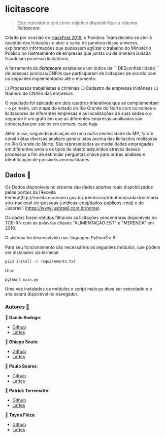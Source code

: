 # licitascore

> Este repositório tem como objetivo disponibilizar o sistema ***licitascore***.

Criado por ocasião do [HackFest 2019](https://hackfest.imd.ufrn.br), o Pandora Team decidiu se ater à questão das licitações e abrir a caixa de pandora desse universo, explorando informações que pudessem agilizar o trabalho do Ministério Público no rastreamento de empresas que juntas ou de maneira isolada fraudulam processo licitatórios. 

A ferramenta do ***licitascore*** estabelece um índice de ```DESconfiabilidade´´´ de pessoas jurídicas/CNPJs que participaram de licitações de acordo com os seguintes implementados até o momento:

❏ Processos trabalhistas e criminais
❏ Cadastro de empresas inidôneas
❏ Número de CNAEs das empresas

O resultado foi aplicado em dois quadros interativos que se complementam - o primeiro, um mapa do estado do Rio Grande do Norte com os nomes e licitascores de diferentes empresas e as localizações de suas sedes e o segundo é um grafo em que as diferentes empresas analisadas são conectadas por sócios em comum, caso haja.

Além disso, seguindo indicação de uma outra necessidade do MP, foram construídas diversas análises generalistas acerca das licitações realizadas no Rio Grande do Norte. São representadas as modalidades empregadas em diferentes anos e os tipos de objeto adquiridos através desses processos a fim de estimular perguntas chave para outras análises e identificação de possíveis anormalidades.

## Dados :memo:

Os Dados disponíveis no sistema são dados abertos reais dispobilizados pelos portais da [Receita Federal(htp://receita.economia.gov.br/orientacao/tributaria/cadastros/cadastro-nacional-de-pessoas-juridicas-cnpj/dados-publicos-cnpj) e do Jusbrasil (https://www.jusbrasil.com.br/home).

Os dados foram obtidos filtrando as licitações vencendoras disponíveis no TCE-RN com as palavras chaves "ALIMENTAÇÃO EST" e
"MERENDA" em 2019.

O sistema foi desenvolvido nas linguagen Python3 e R. 

Para seu funcionamento são necessários os seguintes módulos, que podem ser instalados via terminal:

````
pip3 install -r requirements.txt
````

Uso:

````
python3 main.py
````

Uma vez instalados os módulos o script main.py deve ser executado e o site estará disponível no navegador.

### Autores :busts_in_silhouette:

:bust_in_silhouette: __Danilo Rodrigo__:
* [Github](https://github.com/DaniloRodrigo)
* [Lattes](http://lattes.cnpq.br/8497491123988999)

:bust_in_silhouette: __Dhiego Souto__:
* [Github](https://github.com/dhiego22)
* [Lattes](http://lattes.cnpq.br/7232169055258869)

:bust_in_silhouette: __Paulo Soares__:
* [Github](https://github.com/)
* [Lattes](http://lattes.cnpq.br/1232677110942724)

:bust_in_silhouette: __Patrick Terrematte__:
* [Github](https://github.com/terrematte)
* [Lattes](http://lattes.cnpq.br/4283045850342312)

:bust_in_silhouette: __Tayná Fiúza__:
* [Github](https://github.com/fiuzatayna)
* [Lattes](http://lattes.cnpq.br/4497357102512154)
